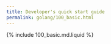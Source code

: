 ```yaml
---
title: Developer's quick start guide
permalink: golang/100_basic.html
---
```


{% include 100_basic.md.liquid %}
